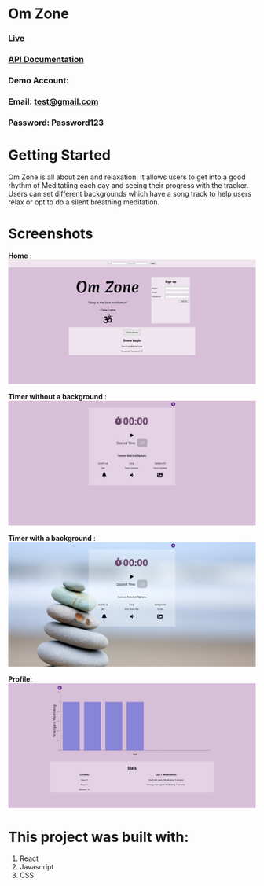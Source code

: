 # Om Zone
### [Live](https://omzone.snazzyj.now.sh/)
### [API Documentation](https://github.com/snazzyj/omzone-api)
### Demo Account:
### Email: test@gmail.com
### Password: Password123

# Getting Started
Om Zone is all about zen and relaxation. It allows users to get into a good rhythm of Meditatiing each day and seeing their progress with the tracker. Users can set different backgrounds which have a song track to help users relax or opt to do a silent breathing meditation.

# Screenshots
**Home** :
![alt text](https://github.com/snazzyj/OmZone/blob/master/screenshots/landingpage.png)

**Timer without a background** :
![alt text](https://github.com/snazzyj/OmZone/blob/master/screenshots/timer.png)

**Timer with a background** :
![alt text](https://github.com/snazzyj/OmZone/blob/master/screenshots/timer1.png)

**Profile**:
![alt text](https://github.com/snazzyj/OmZone/blob/master/screenshots/profile.png)

# This project was built with:
1. React
2. Javascript
3. CSS
